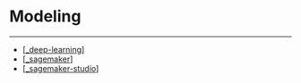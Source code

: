 # Modeling

---

- [[_deep-learning]]
- [[_sagemaker]]
- [[_sagemaker-studio]]

[//begin]: # "Autogenerated link references for markdown compatibility"
[_deep-learning]: DeepLearning/_deep-learning.md "Deep Learning"
[_sagemaker]: SageMaker/_sagemaker.md "SageMaker"
[_sagemaker-studio]: SageMakerStudio/_sagemaker-studio.md "SageMaker Studio"
[//end]: # "Autogenerated link references"